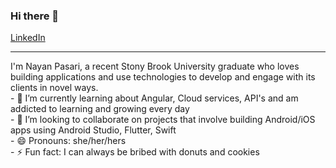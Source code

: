 ### Hi there 👋
[LinkedIn](https://www.linkedin.com/in/nayan-pasari-10b201182/)
<hr> 
I'm Nayan Pasari, a recent Stony Brook University graduate who loves building applications and use technologies to develop and engage with its clients in novel ways.<br>
- 🌱 I’m currently learning about Angular, Cloud services, API's and am addicted to learning and growing every day<br>
- 👯 I’m looking to collaborate on projects that involve building Android/iOS apps using Android Studio, Flutter, Swift<br>
- 😄 Pronouns: she/her/hers<br>
- ⚡ Fun fact: I can always be bribed with donuts and cookies

